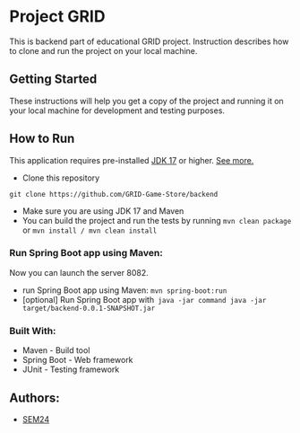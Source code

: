 # Project GRID

This is backend part of educational GRID project. Instruction describes how to clone and run the project on your local
machine.

## Getting Started

These instructions will help you get a copy of the project and running it on your local machine for development and
testing purposes.

## How to Run

This application requires
pre-installed [JDK 17](https://www.oracle.com/java/technologies/javase/jdk17-archive-downloads.html) or
higher. [See more.](https://www.oracle.com/java/technologies/downloads/#jdk19-windows)

* Clone this repository

```
git clone https://github.com/GRID-Game-Store/backend
```

* Make sure you are using JDK 17 and Maven
* You can build the project and run the tests by running ```mvn clean package```
  or
  ```mvn install / mvn clean install```

### Run Spring Boot app using Maven:

Now you can launch the server 8082.

* run Spring Boot app using Maven:
  ```mvn spring-boot:run```
* [optional] Run Spring Boot app with``` java -jar command
  java -jar target/backend-0.0.1-SNAPSHOT.jar```

### Built With:

* Maven - Build tool
* Spring Boot - Web framework
* JUnit - Testing framework

## Authors:

* [SEM24](https://github.com/SEM24)

